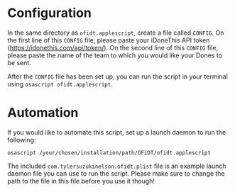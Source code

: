 # Configuration

In the same directory as ```ofidt.applescript```, create a file called ```CONFIG```. On the first line of this ```CONFIG``` file, please paste your iDoneThis API token (https://idonethis.com/api/token/). On the second line of this ```CONFIG``` file, please paste the name of the team to which you would like your Dones to be sent.

After the ```CONFIG``` file has been set up, you can run the script in your terminal using ```osascript ofidt.applescript```.

# Automation

If you would like to automate this script, set up a launch daemon to run the following:

    osascript /your/chosen/installation/path/OFiDT/ofidt.applescript

The included ```com.tylersuzukinelson.ofidt.plist``` file is an example launch daemon file you can use to run the script. Please make sure to change the path to the file in this file before you use it though!